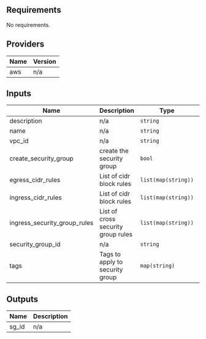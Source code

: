 ## Requirements

No requirements.

## Providers

| Name | Version |
|------|---------|
| aws | n/a |

## Inputs

| Name | Description | Type | Default | Required |
|------|-------------|------|---------|:--------:|
| description | n/a | `string` | n/a | yes |
| name | n/a | `string` | n/a | yes |
| vpc\_id | n/a | `string` | n/a | yes |
| create\_security\_group | create the security group | `bool` | `true` | no |
| egress\_cidr\_rules | List of cidr block rules | `list(map(string))` | `[]` | no |
| ingress\_cidr\_rules | List of cidr block rules | `list(map(string))` | `[]` | no |
| ingress\_security\_group\_rules | List of cross security group rules | `list(map(string))` | `[]` | no |
| security\_group\_id | n/a | `string` | `""` | no |
| tags | Tags to apply to security group | `map(string)` | `{}` | no |

## Outputs

| Name | Description |
|------|-------------|
| sg\_id | n/a |
